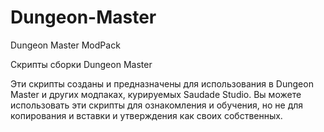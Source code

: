 # Dungeon-Master
Dungeon Master ModPack

Скрипты сборки Dungeon Master

 Эти скрипты созданы и предназначены для использования в Dungeon Master и других
 модпаках, курируемых Saudade Studio. Вы можете использовать эти скрипты для ознакомления и
 обучения, но не для копирования и вставки и утверждения как своих собственных.
